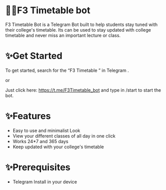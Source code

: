 # 🐱‍👤F3 Timetable bot
F3 Timetable Bot is a Telegram Bot built to help students stay tuned  with their college's timetable. Its can be used to stay updated with college timetable and never miss an important lecture or class.


# ✨Get Started

To get started, 
search for the “F3 Timetable ” in Telegram .

or

Just click here: https://t.me/F3Timetable_bot and type in /start to start the bot.





# ✨Features

- Easy to use and minimalist Look
- View your different classes of all day in one click
- Works 24*7 and 365 days
- Keep updated with your college's timetable


# ✨Prerequisites
- Telegram Install in your device
